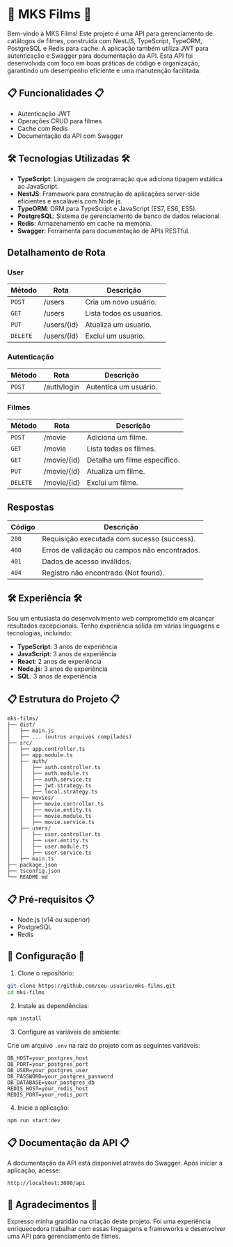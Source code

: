 
# 🚀 MKS Films 🚀

Bem-vindo à MKS Films! Este projeto é uma API para gerenciamento de catálogos de filmes, construída com NestJS, TypeScript, TypeORM, PostgreSQL e Redis para cache. A aplicação também utiliza JWT para autenticação e Swagger para documentação da API. Esta API foi desenvolvida com foco em boas práticas de código e organização, garantindo um desempenho eficiente e uma manutenção facilitada. 

##  📋 Funcionalidades 📋

- Autenticação JWT
- Operações CRUD para filmes
- Cache com Redis
- Documentação da API com Swagger

## 🛠️ Tecnologias Utilizadas 🛠️

- **TypeScript**: Linguagem de programação que adiciona tipagem estática ao JavaScript.
- **NestJS**: Framework para construção de aplicações server-side eficientes e escaláveis com Node.js.
- **TypeORM**: ORM para TypeScript e JavaScript (ES7, ES6, ES5).
- **PostgreSQL**: Sistema de gerenciamento de banco de dados relacional.
- **Redis**: Armazenamento em cache na memória.
- **Swagger**: Ferramenta para documentação de APIs RESTful.

## Detalhamento de Rota

### User
| Método | Rota               | Descrição                                |
| ------ | ------------------ | ---------------------------------------- |
| `POST` | /users             | Cria um novo usuário.                    |
| `GET`  | /users         | Lista todos os usuarios.                 |              
| `PUT`  | /users/{id}    | Atualiza um usuario.                     |
| `DELETE`| /users/{id}   | Exclui um usuario.                       |

### Autenticação
| Método | Rota   | Descrição             |
| ------ | ------ | --------------------- |
| `POST` | /auth/login | Autentica um usuário. |

### Filmes
| Método | Rota               | Descrição                                |
| ------ | ------------------ | ---------------------------------------- |
| `POST` | /movie        | Adiciona um filme.                       |
| `GET`  | /movie         | Lista todas os filmes.                    |
| `GET`  | /movie/{id}   | Detalha um filme específico.             |
| `PUT`  | /movie/{id}   | Atualiza um filme.                       |
| `DELETE`| /movie/{id}  | Exclui um filme.                         |

## Respostas

| Código | Descrição                                     |
|--------|-----------------------------------------------|
| `200`  | Requisição executada com sucesso (success).   |
| `400`  | Erros de validação ou campos não encontrados. |
| `401`  | Dados de acesso inválidos.                    |
| `404`  | Registro não encontrado (Not found).          |

## 🛠️ Experiência 🛠️

Sou um entusiasta do desenvolvimento web comprometido em alcançar resultados excepcionais. Tenho experiência sólida em várias linguagens e tecnologias, incluindo:

- **TypeScript**: 3 anos de experiência
- **JavaScript**: 3 anos de experiência
- **React**: 2 anos de experiência
- **Node.js**: 3 anos de experiência
- **SQL**: 3 anos de experiência

## 📋 Estrutura do Projeto 📋

```plaintext
mks-films/
├── dist/
│   ├── main.js
│   ├── ... (outros arquivos compilados)
├── src/
│   ├── app.controller.ts
│   ├── app.module.ts
│   ├── auth/
│   │   ├── auth.controller.ts
│   │   ├── auth.module.ts
│   │   ├── auth.service.ts
│   │   ├── jwt.strategy.ts
│   │   ├── local.strategy.ts
│   ├── movies/
│   │   ├── movie.controller.ts
│   │   ├── movie.entity.ts
│   │   ├── movie.module.ts
│   │   ├── movie.service.ts
│   ├── users/
│   │   ├── user.controller.ts
│   │   ├── user.entity.ts
│   │   ├── user.module.ts
│   │   ├── user.service.ts
│   ├── main.ts
├── package.json
├── tsconfig.json
└── README.md
```

## 📋 Pré-requisitos 📋

- Node.js (v14 ou superior)
- PostgreSQL
- Redis

## 🔧 Configuração 🔧

1. Clone o repositório:

```bash
git clone https://github.com/seu-usuario/mks-films.git
cd mks-films
```

2. Instale as dependências:

```bash
npm install
```

3. Configure as variáveis de ambiente:

Crie um arquivo `.env` na raiz do projeto com as seguintes variáveis:

```env
DB_HOST=your_postgres_host
DB_PORT=your_postgres_port
DB_USER=your_postgres_user
DB_PASSWORD=your_postgres_password
DB_DATABASE=your_postgres_db
REDIS_HOST=your_redis_host
REDIS_PORT=your_redis_port
```
4. Inicie a aplicação:

```bash
npm run start:dev
```

## 📋 Documentação da API 📋

A documentação da API está disponível através do Swagger. Após iniciar a aplicação, acesse:

```
http://localhost:3000/api
```

## 🎁 Agradecimentos 🎁

Expresso minha gratidão na criação deste projeto. Foi uma experiência enriquecedora trabalhar com essas linguagens e frameworks e desenvolver uma API para gerenciamento de filmes.


